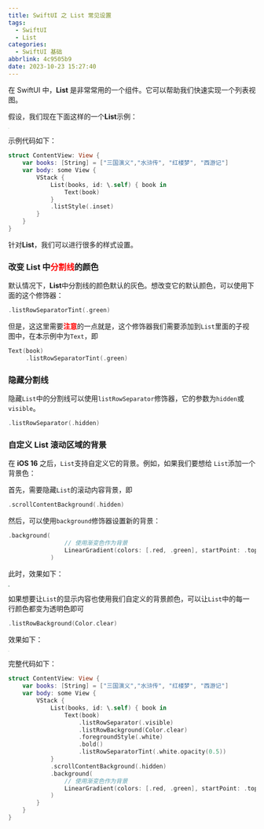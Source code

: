 ```yaml
---
title: SwiftUI 之 List 常见设置
tags:
  - SwiftUI
  - List
categories:
  - SwiftUI 基础
abbrlink: 4c9505b9
date: 2023-10-23 15:27:40
---
```


在 SwiftUI 中，**List** 是非常常用的一个组件。它可以帮助我们快速实现一个列表视图。

假设，我们现在下面这样的一个**List**示例：

<img src="https://swift-blogs.oss-cn-shanghai.aliyuncs.com/202310231554363.png" style="zoom:10%"/>

示例代码如下：

```swift
struct ContentView: View {
    var books: [String] = ["三国演义","水浒传", "红楼梦", "西游记"]
    var body: some View {
        VStack {
            List(books, id: \.self) { book in
                Text(book)
            }
            .listStyle(.inset)
        }
    }
}
```

针对**List**，我们可以进行很多的样式设置。

<!--more-->

### 改变 List 中<span style="color:red">分割线</span>的颜色

默认情况下，**List**中分割线的颜色默认的灰色。想改变它的默认颜色，可以使用下面的这个修饰器：

```swift
.listRowSeparatorTint(.green)
```

但是，这这里需要<span style="color:red">**注意**</span>的一点就是，这个修饰器我们需要添加到`List`里面的子视图中，在本示例中为`Text`，即

```swift
Text(book)
     .listRowSeparatorTint(.green)
```

### 隐藏分割线

隐藏`List`中的分割线可以使用`listRowSeparator`修饰器，它的参数为`hidden`或`visible`。

```swift
.listRowSeparator(.hidden)
```

### 自定义 List 滚动区域的背景

在 **iOS 16** 之后，`List`支持自定义它的背景。例如，如果我们要想给 `List`添加一个背景色：

首先，需要隐藏`List`的滚动内容背景，即

```swift
.scrollContentBackground(.hidden)
```

然后，可以使用`background`修饰器设置新的背景：

```swift
.background(
                // 使用渐变色作为背景
                LinearGradient(colors: [.red, .green], startPoint: .top, endPoint: .center)
            )
```

此时，效果如下：

<img src="https://swift-blogs.oss-cn-shanghai.aliyuncs.com/202310231645149.png" style="zoom:20%"/>

如果想要让`List`的显示内容也使用我们自定义的背景颜色，可以让`List`中的每一行颜色都变为透明色即可

```swift
.listRowBackground(Color.clear)
```

效果如下：

<img src="https://swift-blogs.oss-cn-shanghai.aliyuncs.com/202310231652348.png" style="zoom:10%"/>

完整代码如下：

```swift
struct ContentView: View {
    var books: [String] = ["三国演义","水浒传", "红楼梦", "西游记"]
    var body: some View {
        VStack {
            List(books, id: \.self) { book in
                Text(book)
                    .listRowSeparator(.visible)
                    .listRowBackground(Color.clear)
                    .foregroundStyle(.white)
                    .bold()
                    .listRowSeparatorTint(.white.opacity(0.5))
            }
            .scrollContentBackground(.hidden)
            .background(
                // 使用渐变色作为背景
                LinearGradient(colors: [.red, .green], startPoint: .top, endPoint: .center)
            )
        }
    }
}
```

